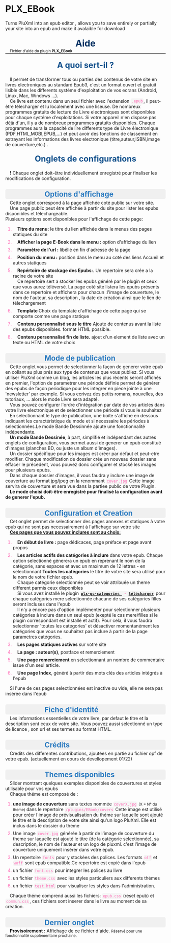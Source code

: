 # PLX_EBook
Turns PluXml into an epub editor , allows you to save entirely or partially your site into an epub and make it avalaible for download


<style>
#help {max-width:1200px;margin:auto;}
#intro {max-width:800px;margin:auto;}
#help h2	{ font-size: 2.0em; margin: .75em 0; color: #013162 ;text-align:center;margin-bottom:0} 
#help h3	{ font-size: 1.8em; margin: .83em 0; color: #13518C;text-align:center; }
#help h4	{ font-size: 1.6em; margin: 1.12em 0 0.15rem;background: #f0f0f0;padding:0.15rem;border-radius:5px;text-indent:8ch; color: #2D7CC1 }
#help h5	{ font-size: 1.4em; font-style: italic; margin: 1.5em 0; color: #A4A4A4 } 
#help p	{ font-size: 1.0em;text-indent:1em;margin:0; }
#help  h2:first-of-type + p {border-bottom:solid 1px;}
#help a {text-decoration:underline}
#help code,#help li::marker{color:hotpink;background:#f5f5f5;padding:0.15rem;border-radius:5px;}
#help li{margin-top:0.5em;}
</style>
<div id="help">
<h2>Aide</h2>
<p><small>Fichier d'aide du plugin <b>PLX_EBook</b></small></p>
<div id="intro">
<h3>A quoi sert-il ?</h3>
<p>Il permet de transformer tous ou parties des contenus de votre site en livres electroniques au standard Epub3, c'est un format ouvert et gratuit lisible dans les differents systéme d'exploitation de vos ecrans (Android, Linux, Mac, Windows ...).</p>
<p>Ce livre est contenu dans un seul fichier avec l'extension <code>.epub</code>, il peut-être télecharger et lu localement avec une liseuse. De nombreux programmes gratuits de lecture de Livre electroniques sont disponibles pour chaque systéme d'exploitations. Si votre appareil n'en dispose pas déjà d'un, il y a de nombreux programmes gratuits disponibles. Chaque programmes aura la capacité de lire differents type de Livre électronique (PDF,HTML,MOBI,EPUB,...) et peut avoir des fonctions de classement en extrayant les informations des livres electronique (titre,auteur,ISBN,image de couverture,etc.) . </p>
</div>
<h3>Onglets de configurations</h3>
<p><b>!</b> Chaque onglet doit-être individuellement enregistré pour finaliser les modifications de configuration.</p>
<h4>Options d'affichage</h4>
<p>Cette onglet correspond à la page affichée coté public sur votre site.</p>
<p>Une page public peut être affichée à partir du site pour lister les epubs disponibles et télechargeable.<br>Plusieurs options sont disponibles pour l'affichage de cette page:</p>
<ol>
<li><p><b>Titre du menu:</b> le titre du lien affichée dans le menus des pages statiques du site</p></li>
<li><p><b>Afficher la page E-Book dans le menu :</b> option d'affichage du lien</p></li>
<li><p><b>Paramètre de l'url :</b> libéllé en fin d'adresse de la page </p></li>
<li><p><b>Position du menu :</b> position dans le menu au coté des liens Accueil et autres statiques</p> </li>
<li><p><b>Repértoire de stockage des Epubs:</b>. Un repertoire sera crée a la racine de votre site</p>
<p>Ce repertoire sert a stocker les epubs généré par le plugin et ceux que vous aurez téléversé. La page coté site listera les epubs présents dans ce repertoire et affichera pour chacun :l'image de couverture, le nom de l'auteur, sa description , la date de création ainsi que le lien de télechargement </p>
</li>
<li><p><b>Template </b> Choix du template d'affichage de cette page qui se comporte comme une page statique</p></li>
<li><p><b>Contenu personnalisé sous le titre</b> Ajoute de contenus avant la liste des epubs disponibles. format HTML possible.</p></li>
<li><p><b>Contenu personnalisé fin de liste.</b> ajout d'un element de liste avec un texte ou HTML de votre choix</p></li>
</ol>

<h4>Mode de publication</h4>
<p>Cette onglet vous permet de selectionner la façon de generer votre epub en collant au plus prés aux type de contenus que vous publiez. Si vous utiliser PluXml comme un blog, les articles les plus récents seront affichés en premier,  l'option de parametrer une période définie permet de générer des epubs de façon periodique pour les integrer en piece jointe à une 'newsletter' par exemple. Si vous ecrivez des petits romans, nouvelles, des tutoriaux, ... alors le mode Livre sera adapté.</p>
<p>Vous pouvez configurer l'ordre d'intégration par date de vos articles dans votre livre electronique et de selectionner une période si vous le souhaitez</p>
<p>En selectionnant le type de publication, une boite s'affiche en dessous indiquant les caractéristique du mode et si necessaire les périodes à selectionnées.Le mode Bande Dessinnée ajoute une fonctionnalité indépendante.</p>
<p><b>Un mode Bande Dessinée</b>, à part, simplifié et indépendant des autres onglets de configuration, vous permet aussi de generer un epub constitué d'images (planches BD, ou juste un album d'images).</p><p> Un dossier spécifique pour les images est créer par défaut et peut-etre modifier. Chaque modification de dossier crée un nouveau dossier sans effacer le précedent, vous pouvez donc configurer et stocké les images pour plusieurs epubs.</p><p> Dans chaque dossier d'images, il vous faudra y inclure une image de couverture au format jpg/jpeg en la renommant <code>cover.jpg</code> Cette image servira de couverture et sera vue dans la partiee public de votre Plugin.</p>
<p><b>Le mode choisi doit-être enregistré pour finalisé la configuration avant de generer l'epub.</b></p>

<h4>Configuration et Creation </h4>
<p>Cet onglet permet de selectionner des pages annexes et statiques à votre epub qui ne sont pas necessairement à l'affichage sur votre site</p>
<p><b><u>Ces pages que vous pouvez inclures sont au choix:</u></b></p>
<ol><li><p><b> En début de livre :</b> page dédicaces, page préface et page avant propos</p></li> 
<li><p><b>Les articles actifs des catégories à inclure</b> dans votre epub. Chaque option selectionné génerera un epub en reprenant le nom de la catégorie, sans espaces et avec un maximum de 12 lettres - en selectionnant <b>Toutes les catégories</b> le titre de votre site sera utilisé pour le nom de votre fichier epub.</p>
<p>Chaque catégorie selectionnée peut se voir attribuée un theme different parmis ceux disponibles</p>
<p>Si vous avez installé le plugin <code><b><a href="https://github.com/gcyrillus/plx-gc-categories">plx-gc-categories </a> - <a href="https://github.com/gcyrillus/plx-gc-categories/archive/refs/heads/master.zip">télécharger</a></b></code> pour chaque catégories mere selectionnée chacune de ses catégories filles seront incluses dans l'epub</p>
<p>Il n'y a encore pas d'option implémenter pour selectionner plusieurs catégories à inclure dans un seul epub (exepté le cas mere/filles si le plugin correspondant est installé et actif). Pour cela, il vous faudra selectionner 'toutes les catégories' et désactiver momentanément les catégories que vous ne souhaitez pas inclure à partir de la page <a href="categories.php" target="_blank">parametres catégories</a>.</p></li>
<li><p><b>Les pages statiques actives</b> sur votre site</p></li>
<li><p><b>La page : auteur(s)</b>, postface et remerciement</p></li>
<li><p><b>Une page remerciement</b> en selectionnant un nombre de commentaire issue d'un seul article.</p> </li>
<li><p><b>Une page Index</b>, généré à partir des mots clés des articles intégrés à l'epub</p></li>
</ol>
<p>Si l'une de ces pages selectionnées est inactive ou vide, elle ne sera pas insérée dans l'epub</p>

<h4>Fiche d'identité</h4>
<p>Les informations essentielles de votre livre, par defaut le titre et la description sont ceux de votre site. Vous pouvez aussi selectionné un type de licence , son url et ses termes au format HTML.</p>

<h4>Crédits</h4>
<p>Credits des differentes contributions, ajoutées en partie au fichier opf de votre epub. (actuellement en cours de devellopement 01/22)</p>

<h4>Themes disponibles</h4>
<p>Slider montrant quelques exemples disponibles de couvertures et styles utilisable pour vos epubs</p>
<p>Chaque théme est composé de :</p>
<ol>
<li><b>une image de couverture</b> sans textes nommée <code>coverX.jpg</code> <small>(X = N° du theme)</small> dans le repertoire <code>/plugins/EBook/covers</code> Cette image est utilisé pour créer l'image de prévisualisation du théme sur laquelle sont ajouté le titre et la description de votre site ainsi qu'un logo PluXml. Elle est inclus dans le dossier du theme</li>
<li>Une image <code>cover.jpg</code> générée à partir de l'image de couverture du theme sur laquelle est ajouté le titre (de la catégorie selectionnée), sa description, le nom de l'auteur et un logo de pluxml. c'est l'image de couverture uniquement insérer dans votre epub.</li>
<li>Un repertoire <code>fonts</code> pour y stockées des polices. Les formats <code>otf</code> et <code>woff</code> sont epub compatible.Ce repertoire est copié dans l'epub</li>
<li>un fichier <code>font.css</code> pour integrer les polices au livre</li>
<li>un fichier <code>theme.css</code> avec les styles particuliers aux differents thémes</p>
<li>un fichier <code>test.html</code> pour visualiser les styles dans l'administration.</li>
</ol>
<p>Chaque théme comprend aussi les fichiers: <code>epub.css</code> (reset epub) et <code>commun.css</code>, ces fichiers sont inserer dans le livre au moment de sa création.</p>
<h4>Dernier onglet</h4>
<p><b>Provisoirement :</b> Affichage de ce fichier d'aide. <small>Réservé pour une fonctionnalité supplementaire prochaine.</small></p>


</div>
